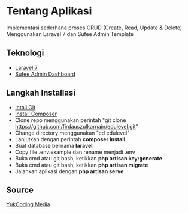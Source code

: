 # Tentang Aplikasi
Implementasi sederhana proses CRUD (Create, Read, Update & Delete) Menggunakan Laravel 7 dan Sufee Admin Template

## Teknologi

- [Laravel 7](https://laravel.com/)
- [Sufee Admin Dashboard](https://github.com/puikinsh/sufee-admin-dashboard)

## Langkah Installasi
-   [Intall Git](https://git-scm.com/downloads)
-   [Install Composer](https://getcomposer.org/download/)
-   Clone repo menggunakan perintah "git clone https://github.com/firdauszulkarnain/edulevel.git"
-   Change directory menggunakan "cd edulevel"
-   Lanjutkan dengan perintah **composer install**
-   Buat database bernama **laravel**
-   Copy file .env.example dan rename menjadi .env
-   Buka cmd atau git bash, ketikkan **php artisan key:generate**
-   Buka cmd atau git bash, ketikkan **php artisan migrate**
-   Jalankan aplikasi dengan **php artisan serve**

## Source  
[YukCoding Media](https://www.youtube.com/playlist?list=PLTagRbmJ8etsOURVDlOryVKcNEUn6nFeu)
